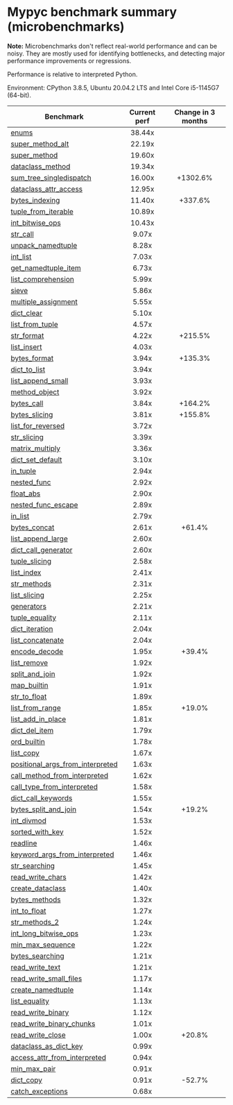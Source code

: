 # Mypyc benchmark summary (microbenchmarks)

**Note:** Microbenchmarks don't reflect real-world performance and can be noisy.
           They are mostly used for identifying bottlenecks, and detecting major performance
           improvements or regressions.

Performance is relative to interpreted Python.

Environment: CPython 3.8.5, Ubuntu 20.04.2 LTS and Intel Core i5-1145G7 (64-bit).

| Benchmark | Current perf | Change in 3 months |
| --- | :---: | :---: |
| [enums](benchmarks/enums.md) | 38.44x |  |
| [super_method_alt](benchmarks/super_method_alt.md) | 22.19x |  |
| [super_method](benchmarks/super_method.md) | 19.60x |  |
| [dataclass_method](benchmarks/dataclass_method.md) | 19.34x |  |
| [sum_tree_singledispatch](benchmarks/sum_tree_singledispatch.md) | 16.00x | +1302.6% |
| [dataclass_attr_access](benchmarks/dataclass_attr_access.md) | 12.95x |  |
| [bytes_indexing](benchmarks/bytes_indexing.md) | 11.40x | +337.6% |
| [tuple_from_iterable](benchmarks/tuple_from_iterable.md) | 10.89x |  |
| [int_bitwise_ops](benchmarks/int_bitwise_ops.md) | 10.43x |  |
| [str_call](benchmarks/str_call.md) | 9.07x |  |
| [unpack_namedtuple](benchmarks/unpack_namedtuple.md) | 8.28x |  |
| [int_list](benchmarks/int_list.md) | 7.03x |  |
| [get_namedtuple_item](benchmarks/get_namedtuple_item.md) | 6.73x |  |
| [list_comprehension](benchmarks/list_comprehension.md) | 5.99x |  |
| [sieve](benchmarks/sieve.md) | 5.86x |  |
| [multiple_assignment](benchmarks/multiple_assignment.md) | 5.55x |  |
| [dict_clear](benchmarks/dict_clear.md) | 5.10x |  |
| [list_from_tuple](benchmarks/list_from_tuple.md) | 4.57x |  |
| [str_format](benchmarks/str_format.md) | 4.22x | +215.5% |
| [list_insert](benchmarks/list_insert.md) | 4.03x |  |
| [bytes_format](benchmarks/bytes_format.md) | 3.94x | +135.3% |
| [dict_to_list](benchmarks/dict_to_list.md) | 3.94x |  |
| [list_append_small](benchmarks/list_append_small.md) | 3.93x |  |
| [method_object](benchmarks/method_object.md) | 3.92x |  |
| [bytes_call](benchmarks/bytes_call.md) | 3.84x | +164.2% |
| [bytes_slicing](benchmarks/bytes_slicing.md) | 3.81x | +155.8% |
| [list_for_reversed](benchmarks/list_for_reversed.md) | 3.72x |  |
| [str_slicing](benchmarks/str_slicing.md) | 3.39x |  |
| [matrix_multiply](benchmarks/matrix_multiply.md) | 3.36x |  |
| [dict_set_default](benchmarks/dict_set_default.md) | 3.10x |  |
| [in_tuple](benchmarks/in_tuple.md) | 2.94x |  |
| [nested_func](benchmarks/nested_func.md) | 2.92x |  |
| [float_abs](benchmarks/float_abs.md) | 2.90x |  |
| [nested_func_escape](benchmarks/nested_func_escape.md) | 2.89x |  |
| [in_list](benchmarks/in_list.md) | 2.79x |  |
| [bytes_concat](benchmarks/bytes_concat.md) | 2.61x | +61.4% |
| [list_append_large](benchmarks/list_append_large.md) | 2.60x |  |
| [dict_call_generator](benchmarks/dict_call_generator.md) | 2.60x |  |
| [tuple_slicing](benchmarks/tuple_slicing.md) | 2.58x |  |
| [list_index](benchmarks/list_index.md) | 2.41x |  |
| [str_methods](benchmarks/str_methods.md) | 2.31x |  |
| [list_slicing](benchmarks/list_slicing.md) | 2.25x |  |
| [generators](benchmarks/generators.md) | 2.21x |  |
| [tuple_equality](benchmarks/tuple_equality.md) | 2.11x |  |
| [dict_iteration](benchmarks/dict_iteration.md) | 2.04x |  |
| [list_concatenate](benchmarks/list_concatenate.md) | 2.04x |  |
| [encode_decode](benchmarks/encode_decode.md) | 1.95x | +39.4% |
| [list_remove](benchmarks/list_remove.md) | 1.92x |  |
| [split_and_join](benchmarks/split_and_join.md) | 1.92x |  |
| [map_builtin](benchmarks/map_builtin.md) | 1.91x |  |
| [str_to_float](benchmarks/str_to_float.md) | 1.89x |  |
| [list_from_range](benchmarks/list_from_range.md) | 1.85x | +19.0% |
| [list_add_in_place](benchmarks/list_add_in_place.md) | 1.81x |  |
| [dict_del_item](benchmarks/dict_del_item.md) | 1.79x |  |
| [ord_builtin](benchmarks/ord_builtin.md) | 1.78x |  |
| [list_copy](benchmarks/list_copy.md) | 1.67x |  |
| [positional_args_from_interpreted](benchmarks/positional_args_from_interpreted.md) | 1.63x |  |
| [call_method_from_interpreted](benchmarks/call_method_from_interpreted.md) | 1.62x |  |
| [call_type_from_interpreted](benchmarks/call_type_from_interpreted.md) | 1.58x |  |
| [dict_call_keywords](benchmarks/dict_call_keywords.md) | 1.55x |  |
| [bytes_split_and_join](benchmarks/bytes_split_and_join.md) | 1.54x | +19.2% |
| [int_divmod](benchmarks/int_divmod.md) | 1.53x |  |
| [sorted_with_key](benchmarks/sorted_with_key.md) | 1.52x |  |
| [readline](benchmarks/readline.md) | 1.46x |  |
| [keyword_args_from_interpreted](benchmarks/keyword_args_from_interpreted.md) | 1.46x |  |
| [str_searching](benchmarks/str_searching.md) | 1.45x |  |
| [read_write_chars](benchmarks/read_write_chars.md) | 1.42x |  |
| [create_dataclass](benchmarks/create_dataclass.md) | 1.40x |  |
| [bytes_methods](benchmarks/bytes_methods.md) | 1.32x |  |
| [int_to_float](benchmarks/int_to_float.md) | 1.27x |  |
| [str_methods_2](benchmarks/str_methods_2.md) | 1.24x |  |
| [int_long_bitwise_ops](benchmarks/int_long_bitwise_ops.md) | 1.23x |  |
| [min_max_sequence](benchmarks/min_max_sequence.md) | 1.22x |  |
| [bytes_searching](benchmarks/bytes_searching.md) | 1.21x |  |
| [read_write_text](benchmarks/read_write_text.md) | 1.21x |  |
| [read_write_small_files](benchmarks/read_write_small_files.md) | 1.17x |  |
| [create_namedtuple](benchmarks/create_namedtuple.md) | 1.14x |  |
| [list_equality](benchmarks/list_equality.md) | 1.13x |  |
| [read_write_binary](benchmarks/read_write_binary.md) | 1.12x |  |
| [read_write_binary_chunks](benchmarks/read_write_binary_chunks.md) | 1.01x |  |
| [read_write_close](benchmarks/read_write_close.md) | 1.00x | +20.8% |
| [dataclass_as_dict_key](benchmarks/dataclass_as_dict_key.md) | 0.99x |  |
| [access_attr_from_interpreted](benchmarks/access_attr_from_interpreted.md) | 0.94x |  |
| [min_max_pair](benchmarks/min_max_pair.md) | 0.91x |  |
| [dict_copy](benchmarks/dict_copy.md) | 0.91x | -52.7% |
| [catch_exceptions](benchmarks/catch_exceptions.md) | 0.68x |  |
